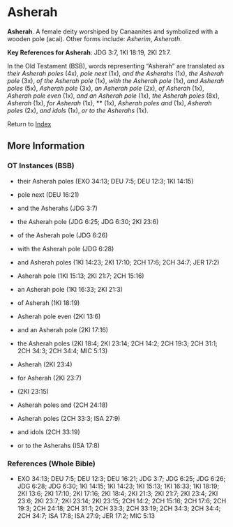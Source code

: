 # Asherah
**Asherah**. 
A female deity worshiped by Canaanites and symbolized with a wooden pole (acai). 
Other forms include: 
*Asherim*, *Asheroth*. 


**Key References for Asherah**: 
JDG 3:7, 1KI 18:19, 2KI 21:7. 


In the Old Testament (BSB), words representing “Asherah” are translated as 
*their Asherah poles* (4x), *pole next* (1x), *and the Asherahs* (1x), *the Asherah pole* (3x), *of the Asherah pole* (1x), *with the Asherah pole* (1x), *and Asherah poles* (5x), *Asherah pole* (3x), *an Asherah pole* (2x), *of Asherah* (1x), *Asherah pole even* (1x), *and an Asherah pole* (1x), *the Asherah poles* (8x), *Asherah* (1x), *for Asherah* (1x), ** (1x), *Asherah poles and* (1x), *Asherah poles* (2x), *and idols* (1x), *or to the Asherahs* (1x). 




Return to [Index](00-Index.md)

## More Information

### OT Instances (BSB)

* their Asherah poles (EXO 34:13; DEU 7:5; DEU 12:3; 1KI 14:15)

* pole next (DEU 16:21)

* and the Asherahs (JDG 3:7)

* the Asherah pole (JDG 6:25; JDG 6:30; 2KI 23:6)

* of the Asherah pole (JDG 6:26)

* with the Asherah pole (JDG 6:28)

* and Asherah poles (1KI 14:23; 2KI 17:10; 2CH 17:6; 2CH 34:7; JER 17:2)

* Asherah pole (1KI 15:13; 2KI 21:7; 2CH 15:16)

* an Asherah pole (1KI 16:33; 2KI 21:3)

* of Asherah (1KI 18:19)

* Asherah pole even (2KI 13:6)

* and an Asherah pole (2KI 17:16)

* the Asherah poles (2KI 18:4; 2KI 23:14; 2CH 14:2; 2CH 19:3; 2CH 31:1; 2CH 34:3; 2CH 34:4; MIC 5:13)

* Asherah (2KI 23:4)

* for Asherah (2KI 23:7)

*  (2KI 23:15)

* Asherah poles and (2CH 24:18)

* Asherah poles (2CH 33:3; ISA 27:9)

* and idols (2CH 33:19)

* or to the Asherahs (ISA 17:8)



### References (Whole Bible)

* EXO 34:13; DEU 7:5; DEU 12:3; DEU 16:21; JDG 3:7; JDG 6:25; JDG 6:26; JDG 6:28; JDG 6:30; 1KI 14:15; 1KI 14:23; 1KI 15:13; 1KI 16:33; 1KI 18:19; 2KI 13:6; 2KI 17:10; 2KI 17:16; 2KI 18:4; 2KI 21:3; 2KI 21:7; 2KI 23:4; 2KI 23:6; 2KI 23:7; 2KI 23:14; 2KI 23:15; 2CH 14:2; 2CH 15:16; 2CH 17:6; 2CH 19:3; 2CH 24:18; 2CH 31:1; 2CH 33:3; 2CH 33:19; 2CH 34:3; 2CH 34:4; 2CH 34:7; ISA 17:8; ISA 27:9; JER 17:2; MIC 5:13



